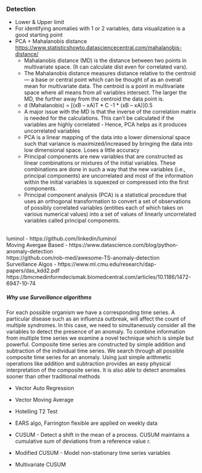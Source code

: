 ### Detection
* Lower & Upper limit
* For identifying anomalies with 1 or 2 variables, data visualization is a good starting point
* PCA + Mahalanobis distance https://www.statisticshowto.datasciencecentral.com/mahalanobis-distance/ <br/>
  * Mahalanobis distance (MD) is the distance between two points in multivariate space. (It can calculate dist even for correlated vars).
  * The Mahalanobis distance measures distance relative to the centroid — a base or central point which can be thought of as an overall mean for multivariate data. The centroid is a point in multivariate space where all means from all variables intersect. The larger the MD, the further away from the centroid the data point is.
  * d (Mahalanobis) = [(xB – xA)T * C -1 * (xB – xA)]0.5
  * A major issue with the MD is that the inverse of the correlation matrix is needed for the calculations. This can’t be calculated if the variables are highly correlated - Hence, PCA helps as it produces uncorrelated variables
  * PCA is a linear mapping of the data into a lower dimensional space such that variance is maximized/increased by bringing the data into low dimensional space. Loses a little accuracy
  * Principal components are new variables that are constructed as linear combinations or mixtures of the initial variables. These combinations are done in such a way that the new variables (i.e., principal components) are uncorrelated and most of the information within the initial variables is squeezed or compressed into the first components.
  * Principal component analysis (PCA) is a statistical procedure that uses an orthogonal transformation to convert a set of observations of possibly correlated variables (entities each of which takes on various numerical values) into a set of values of linearly uncorrelated variables called principal components.

 <br/>
luminol - https://github.com/linkedin/luminol <br/>
Moving Avergae Based - https://www.datascience.com/blog/python-anomaly-detection <br/>
https://github.com/rob-med/awesome-TS-anomaly-detection <br/>
Surveillance Algos - https://www.ml.cmu.edu/research/dap-papers/das_kdd2.pdf <br/>
https://bmcmedinformdecismak.biomedcentral.com/articles/10.1186/1472-6947-10-74 <br/>

##### Why use Surveillance algorithms
For each possible organism we have a corresponding time series. A particular disease such as an influenza outbreak, will affect the count of multiple syndromes. In this case, we need to simultaneously consider all the variables to detect the presence of an anomaly. To combine information from multiple time series we examine a novel technique which is simple but powerful. Composite time series are constructed by simple addition and subtraction of the individual time series. We search through all possible composite time series for an anomaly. Using just simple arithmetic operations like addition and subtraction provides an easy physical interpretation of the composite series. It is also able to detect anomalies sooner than other traditional methods
* Vector Auto Regression
* Vector Moving Average
* Hotelling T2 Test

* EARS algo, Farrington flexible are applied on weekly data
* CUSUM - Detect a shift in the mean of a process. CUSUM maintains a cumulative sum of deviations from a reference value r.
* Modified CUSUM - Model non-stationary time series variables
* Multivariate CUSUM






